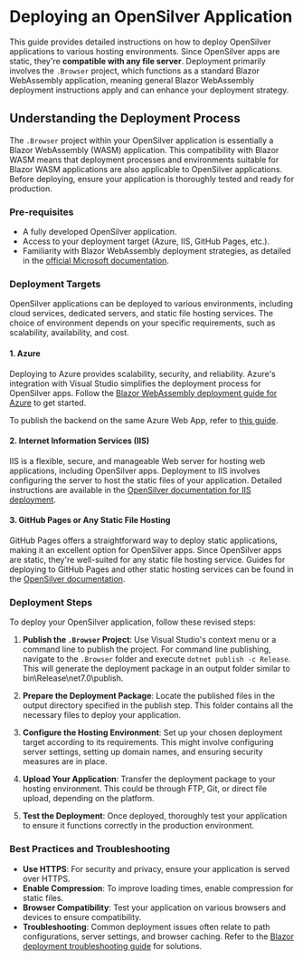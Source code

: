 # Deploying an OpenSilver Application

This guide provides detailed instructions on how to deploy OpenSilver applications to various hosting environments. Since OpenSilver apps are static, they're **compatible with any file server**. Deployment primarily involves the `.Browser` project, which functions as a standard Blazor WebAssembly application, meaning general Blazor WebAssembly deployment instructions apply and can enhance your deployment strategy.

## Understanding the Deployment Process

The `.Browser` project within your OpenSilver application is essentially a Blazor WebAssembly (WASM) application. This compatibility with Blazor WASM means that deployment processes and environments suitable for Blazor WASM applications are also applicable to OpenSilver applications. Before deploying, ensure your application is thoroughly tested and ready for production.

### Pre-requisites

- A fully developed OpenSilver application.
- Access to your deployment target (Azure, IIS, GitHub Pages, etc.).
- Familiarity with Blazor WebAssembly deployment strategies, as detailed in the [official Microsoft documentation](https://learn.microsoft.com/en-us/aspnet/core/blazor/host-and-deploy/webassembly?view=aspnetcore-8.0#standalone-deployment).

### Deployment Targets

OpenSilver applications can be deployed to various environments, including cloud services, dedicated servers, and static file hosting services. The choice of environment depends on your specific requirements, such as scalability, availability, and cost.

#### 1. Azure

Deploying to Azure provides scalability, security, and reliability. Azure's integration with Visual Studio simplifies the deployment process for OpenSilver apps. Follow the [Blazor WebAssembly deployment guide for Azure](https://learn.microsoft.com/en-us/aspnet/core/blazor/host-and-deploy/webassembly?view=aspnetcore-8.0#deploy-from-visual-studio) to get started.

To publish the backend on the same Azure Web App, refer to [this guide](../how-to-topics/deploy-client-backend-on-azure.md).

#### 2. Internet Information Services (IIS)

IIS is a flexible, secure, and manageable Web server for hosting web applications, including OpenSilver apps. Deployment to IIS involves configuring the server to host the static files of your application. Detailed instructions are available in the [OpenSilver documentation for IIS deployment](../how-to-topics/add-site-to-iis.md).

#### 3. GitHub Pages or Any Static File Hosting

GitHub Pages offers a straightforward way to deploy static applications, making it an excellent option for OpenSilver apps. Since OpenSilver apps are static, they're well-suited for any static file hosting service. Guides for deploying to GitHub Pages and other static hosting services can be found in the [OpenSilver documentation](../how-to-topics/any-static-hosting.md).

### Deployment Steps

To deploy your OpenSilver application, follow these revised steps:

1. **Publish the `.Browser` Project**: Use Visual Studio's context menu or a command line to publish the project. For command line publishing, navigate to the `.Browser` folder and execute `dotnet publish -c Release`.
   This will generate the deployment package in an output folder similar to bin\Release\net7.0\publish\.

2. **Prepare the Deployment Package**: Locate the published files in the output directory specified in the publish step. This folder contains all the necessary files to deploy your application.

3. **Configure the Hosting Environment**: Set up your chosen deployment target according to its requirements. This might involve configuring server settings, setting up domain names, and ensuring security measures are in place.

4. **Upload Your Application**: Transfer the deployment package to your hosting environment. This could be through FTP, Git, or direct file upload, depending on the platform.

5. **Test the Deployment**: Once deployed, thoroughly test your application to ensure it functions correctly in the production environment.

### Best Practices and Troubleshooting
* **Use HTTPS**: For security and privacy, ensure your application is served over HTTPS.
* **Enable Compression**: To improve loading times, enable compression for static files.
* **Browser Compatibility**: Test your application on various browsers and devices to ensure compatibility.
* **Troubleshooting**: Common deployment issues often relate to path configurations, server settings, and browser caching. Refer to the [Blazor deployment troubleshooting guide](https://learn.microsoft.com/en-us/aspnet/core/blazor/host-and-deploy/webassembly?view=aspnetcore-8.0#troubleshooting) for solutions.